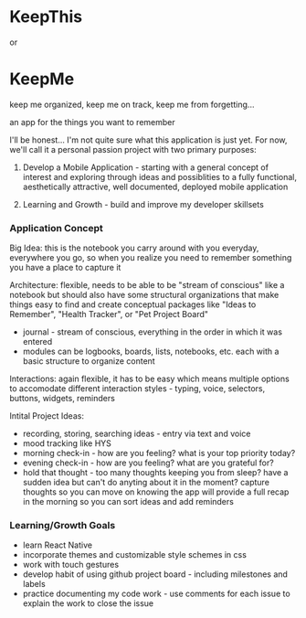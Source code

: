 <!-- @format -->

# KeepThis

or

# KeepMe

keep me organized, keep me on track, keep me from forgetting...

an app for the things you want to remember

I'll be honest... I'm not quite sure what this application is just yet. For now, we'll call it a
personal passion project with two primary purposes:

1. Develop a Mobile Application - starting with a general concept of interest and exploring through
   ideas and possiblities to a fully functional, aesthetically attractive, well documented, deployed
   mobile application

2. Learning and Growth - build and improve my developer skillsets

### Application Concept

Big Idea: this is the notebook you carry around with you everyday, everywhere you go, so when you
realize you need to remember something you have a place to capture it

Architecture: flexible, needs to be able to be "stream of conscious" like a notebook but should also
have some structural organizations that make things easy to find and create conceptual packages like
"Ideas to Remember", "Health Tracker", or "Pet Project Board"

- journal - stream of conscious, everything in the order in which it was entered
- modules can be logbooks, boards, lists, notebooks, etc. each with a basic structure to organize
  content

Interactions: again flexible, it has to be easy which means multiple options to accomodate different
interaction styles - typing, voice, selectors, buttons, widgets, reminders

Intital Project Ideas:

- recording, storing, searching ideas - entry via text and voice
- mood tracking like HYS
- morning check-in - how are you feeling? what is your top priority today?
- evening check-in - how are you feeling? what are you grateful for?
- hold that thought - too many thoughts keeping you from sleep? have a sudden idea but can't do
  anyting about it in the moment? capture thoughts so you can move on knowing the app will provide a
  full recap in the morning so you can sort ideas and add reminders

### Learning/Growth Goals

- learn React Native
- incorporate themes and customizable style schemes in css
- work with touch gestures
- develop habit of using github project board - including milestones and labels
- practice documenting my code work - use comments for each issue to explain the work to close the
  issue
